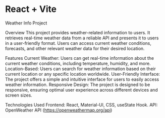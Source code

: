 # React + Vite

Weather Info Project

Overview This project provides weather-related information to users. It retrieves real-time weather data from a reliable API and presents it to users in a user-friendly format. Users can access current weather conditions, forecasts, and other relevant weather data for their desired location.

Features Current Weather: Users can get real-time information about the current weather conditions, including temperature, humidity, and more. Location-Based: Users can search for weather information based on their current location or any specific location worldwide. User-Friendly Interface: The project offers a simple and intuitive interface for users to easily access weather information. Responsive Design: The project is designed to be responsive, ensuring optimal user experience across different devices and screen sizes.

Technologies Used Frontend: React, Material-UI, CSS, useState Hook. API: OpenWeather API (https://openweathermap.org/api)